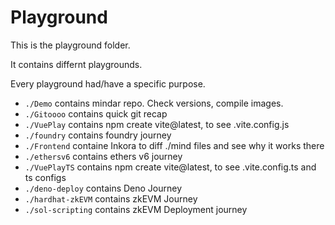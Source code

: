 # Playground

This is the playground folder.

It contains differnt playgrounds.

Every playground had/have a specific purpose.

- `./Demo` contains mindar repo. Check versions, compile images.
- `./Gitoooo` contains quick git recap
- `./VuePlay` contains npm create vite@latest, to see .vite.config.js
- `./foundry` contains foundry journey
- `./Frontend` containe Inkora to diff ./mind files and see why it works there
- `./ethersv6` contains ethers v6 journey
- `./VuePlayTS` contains npm create vite@latest, to see .vite.config.ts and ts
  configs
- `./deno-deploy` contains Deno Journey
- `./hardhat-zkEVM` contains zkEVM Journey
- `./sol-scripting` contains zkEVM Deployment journey
